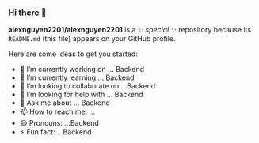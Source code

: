### Hi there 👋


**alexnguyen2201/alexnguyen2201** is a ✨ _special_ ✨ repository because its `README.md` (this file) appears on your GitHub profile.

Here are some ideas to get you started:

- 🔭 I’m currently working on ... Backend 
- 🌱 I’m currently learning ... Backend 
- 👯 I’m looking to collaborate on ...Backend
- 🤔 I’m looking for help with ... Backend
- 💬 Ask me about ... Backend
- 📫 How to reach me: ...
- 😄 Pronouns: ...Backend
- ⚡ Fun fact: ...Backend
